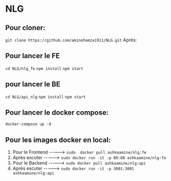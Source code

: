 # NLG

## Pour cloner:
`git clone https://github.com/aminehamza1911/NLG.git`
Après:
## Pour lancer le FE
`cd NLG/nlg_fe`
`npm install`
`npm start`
## pour lancer le BE
`cd NLG/api_nlg`
`npm install`
`npm start`


## Pour lancer le docker compose: 
`docker-compose up -d`

## Pour les images docker en local:

1. Pour le Frontend ----->  `sudo  docker pull ashkaamine/nlg:fe`
2. Après excuter ----->  `sudo docker run -it -p 80:80 ashkaamine/nlg:fe`
3. Pour le Backend ----->  `sudo docker pull ashkaamine/nlg:api`
4. Après excuter ----->  `sudo docker run -it -p 3001:3001 ashkaamine/nlg:api`
